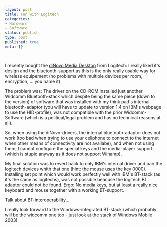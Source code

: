 ```yaml
---
layout: post
title: Fun with Logitech
categories:
- Hardware
- Software
status: publish
type: post
published: true
meta: {}

---
```

I recently bought the <a href="http://www.logitech.com/index.cfm?page=products/details&CRID=486&CONTENTID=7321&countryid=16&languageid=1">diNovo Media Desktop</a> from Logitech: I really liked it's design and the bluetooth-support as this is the only really usable way for wireless equipement (no problems with multiple devices per room, encryption, ... you name it)

The problem was: The driver on the CD-ROM installed just another Widcomm Bluetooth-stack which despite being the same piece (down to the version) of software that was installed with my think pad's internal bluetooth-adaptor (you will have to update to version 1.4 on IBM's webpage to use the HID-profile), was not compatible with the prior Widcomm-Software (which is a political/legal problem and has no technical reasons at all).

So, when using the diNovo-drivers, the internal bluetooth-adaptor does not work (too bad when trying to use your cellphone to connect to the internet when other means of connectivity are not availabe), and when not using them, I cannot configure the special keys and the media-player support (which is stupid anyway as it does not support Winamp).

My final solution was to revert back to only IBM's internal driver and pair the logitech devices whith that one (hint: the mouse uses the key 0000). Installing set point which would work perfectly well with IBM's BT-stack (as it's the same as logitechs), was not possible beacuse the logitech BT adaptor could not be found. Ergo: No media keys, but at least a really nice keyboard and mouse together with a working BT-support.

Talk about BT-interoperability...

I really look forward to the Windows-integrated BT-stack (which probably will be the widcomm one too - just look at the stack of Windows Mobile 2003)
